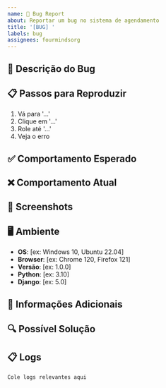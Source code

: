 ```yaml
---
name: 🐛 Bug Report
about: Reportar um bug no sistema de agendamento
title: '[BUG] '
labels: bug
assignees: fourmindsorg
---
```


## 🐛 Descrição do Bug

<!-- Descrição clara e concisa do bug -->

## 📋 Passos para Reproduzir

1. Vá para '...'
2. Clique em '...'
3. Role até '...'
4. Veja o erro

## ✅ Comportamento Esperado

<!-- O que deveria acontecer -->

## ❌ Comportamento Atual

<!-- O que está acontecendo -->

## 📸 Screenshots

<!-- Se aplicável, adicione screenshots -->

## 🖥️ Ambiente

- **OS**: [ex: Windows 10, Ubuntu 22.04]
- **Browser**: [ex: Chrome 120, Firefox 121]
- **Versão**: [ex: 1.0.0]
- **Python**: [ex: 3.10]
- **Django**: [ex: 5.0]

## 📝 Informações Adicionais

<!-- Qualquer outra informação relevante -->

## 🔍 Possível Solução

<!-- Se você tem ideia de como resolver -->

## 📋 Logs

```
Cole logs relevantes aqui
```









